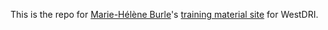 This is the repo for [Marie-Hélène Burle](https://www.sfu.ca/~msb2/)'s [training material site](https://mint.westdri.ca/) for WestDRI.
